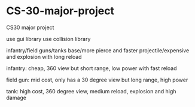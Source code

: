 # CS-30-major-project
CS30 major project


use gui library
use collision library

infantry/field guns/tanks
base/more pierce and faster projectile/expensive and explosion with long reload 

infantry:
    cheap, 360 view but short range, low power with fast reload

field gun:
    mid cost, only has a 30 degree view but long range, high power

tank: 
    high cost, 360 degree view, medium reload, explosion and high damage